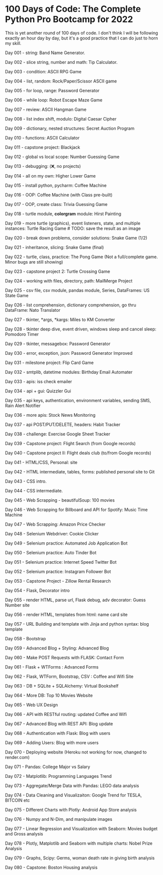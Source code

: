 # 100 Days of Code: The Complete Python Pro Bootcamp for 2022

This is yet another round of 100 days of code. I don't think I will be following exactly an hour day by day, but it's a good practice that I can do just to horn my skill.

Day 001 - string: Band Name Generator.

Day 002 - slice string, number and math: Tip Calculator.

Day 003 - condition: ASCII RPG Game

Day 004 - list, random: Rock/Paper/Scissor ASCII game

Day 005 - for loop, range: Password Generator

Day 006 - while loop: Robot Escape Maze Game

Day 007 - review: ASCII Hangman Game

Day 008 - list index shift, modulo: Digital Caesar Cipher

Day 009 - dictionary, nested structures: Secret Auction Program

Day 010 - functions: ASCII Calculator

Day 011 - capstone project: Blackjack

Day 012 - global vs local scope: Number Guessing Game

Day 013 - debugging: (❌, no projects)

Day 014 - all on my own: Higher Lower Game

Day 015 - install python, pycharm: Coffee Machine

Day 016 - OOP: Coffee Machine (with Class pre-built)

Day 017 - OOP, create class: Trivia Guessing Game

Day 018 - turtle module, **colorgram** module: Hirst Painting

Day 019 - more turtle (graphics), event listeners, state, and multiple instances: Turtle Racing Game
    # TODO: save the result as an image

Day 020 - break down problems, consider solutions: Snake Game (1/2)

Day 021 - inheritance, slicing: Snake Game (final)

Day 022 - turtle, class, practice: The Pong Game (Not a full/complete game. Minor bugs are still showing)

Day 023 - capstone project 2: Turtle Crossing Game

Day 024 - working with files, directory, path: MailMerge Project

Day 025 - csv file, csv module, pandas module, Series, DataFrames: US State Game

Day 026 - list comprehension, dictionary comprehension, go thru DataFrame: Nato Translator

Day 027 - tkinter, *args, *kargs: Miles to KM Converter

Day 028 - tkinter deep dive, event driven, windows sleep and cancel sleep: Pomodoro Timer

Day 029 - tkinter, messagebox: Password Generator

Day 030 - error, exception, json: Password Generator Improved

Day 031 - milestone project: Flip Card Game

Day 032 - smtplib, datetime modules: Birthday Email Automater

Day 033 - apis: iss check emailer

Day 034 - api + gui: Quizzler Gui

Day 035 - api keys, authentication, environment variables, sending SMS, Rain Alert Notifier

Day 036 - more apis: Stock News Monitoring

Day 037 - api POST/PUT/DELETE, headers: Habit Tracker

Day 038 - challenge: Exercise Google Sheet Tracker

Day 039 - Capstone project: Flight Search (from Google records)

Day 040 - Capstone project II: Flight deals club (to/from Google records)

Day 041 - HTML/CSS, Personal: site

Day 042 - HTML intermediate, tables, forms: published personal site to Git

Day 043 - CSS intro.

Day 044 - CSS intermediate.

Day 045 - Web Scrapping - beautifulSoup: 100 movies

Day 046 - Web Scrapping for Billboard and API for Spotify: Music Time Machine

Day 047 - Web Scrapping: Amazon Price Checker

Day 048 - Selenium Webdriver: Cookie Clicker

Day 049 - Selenium practice: Automated Job Application Bot

Day 050 - Selenium practice: Auto Tinder Bot

Day 051 - Selenium practice: Internet Speed Twitter Bot

Day 052 - Selenium practice: Instagram Follower Bot

Day 053 - Capstone Project - Zillow Rental Research

Day 054 - Flask, Decorator intro

Day 055 - render HTML, parse url, Flask debug, adv decorator: Guess Number site

Day 056 - render HTML, templates from html: name card site

Day 057 - URL Building and template with Jinja and python syntax: blog template

Day 058 - Bootstrap

Day 059 - Advanced Blog + Styling: Advanced Blog

Day 060 - Make POST Requests with FLASK: Contact Form

Day 061 - Flask + WTForms : Advanced Forms

Day 062 - Flask, WTForm, Bootstrap, CSV : Coffee and Wifi Site

Day 063 - DB + SQLite + SQLAlchemy: Virtual Bookshelf

Day 064 - More DB: Top 10 Movies Website

Day 065 - Web UX Design

Day 066 - API with RESTful routing: updated Coffee and Wifi

Day 067 - Advanced Blog with REST API: Blog update

Day 068 - Authentication with Flask: Blog with users

Day 069 - Adding Users: Blog with more users

Day 070 - Deploying website (Heroku not working for now, changed to render.com)

Day 071 - Pandas: College Major vs Salary

Day 072 - Matplotlib: Programming Languages Trend

Day 073 - Aggregate/Merge Data with Pandas: LEGO data analysis

Day 074 - Data Cleaning and Visualizaiton: Google Trend for TESLA, BITCOIN etc

Day 075 - Different Charts with Plotly: Android App Store analysis

Day 076 - Numpy and N-Dim, and manipulate images

Day 077 - Linear Regression and Visualization with Seaborn: Movies budget and Gross analysis

Day 078 - Plotly, Matplotlib and Seaborn with multiple charts: Nobel Prize Analysis 

Day 079 - Graphs, Scipy: Germs, woman death rate in giving birth analysis

Day 080 - Capstone: Boston Housing analysis
